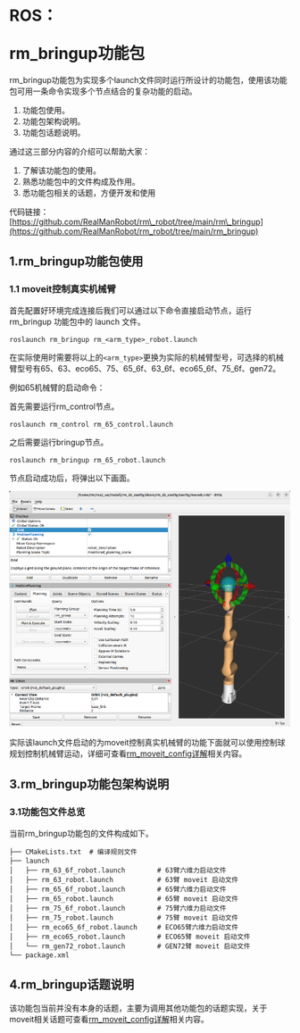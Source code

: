 # <p class="hidden">ROS：</p>rm_bringup功能包

rm_bringup功能包为实现多个launch文件同时运行所设计的功能包，使用该功能包可用一条命令实现多个节点结合的复杂功能的启动。

1. 功能包使用。
2. 功能包架构说明。
3. 功能包话题说明。

通过这三部分内容的介绍可以帮助大家：

1. 了解该功能包的使用。
2. 熟悉功能包中的文件构成及作用。
3. 悉功能包相关的话题，方便开发和使用

代码链接：[https://github.com/RealManRobot/rm\_robot/tree/main/rm\_bringup](https://github.com/RealManRobot/rm_robot/tree/main/rm_bringup)

## 1.rm_bringup功能包使用

### 1.1 moveit控制真实机械臂

首先配置好环境完成连接后我们可以通过以下命令直接启动节点，运行 rm_bringup 功能包中的 launch 文件。

```ros
roslaunch rm_bringup rm_<arm_type>_robot.launch
```

在实际使用时需要将以上的`<arm_type>`更换为实际的机械臂型号，可选择的机械臂型号有65、63、eco65、75、65_6f、63_6f、eco65_6f、75_6f、gen72。

例如65机械臂的启动命令：

首先需要运行rm_control节点。

```ros
roslaunch rm_control rm_65_control.launch
```

之后需要运行bringup节点。

```ros
roslaunch rm_bringup rm_65_robot.launch
```

节点启动成功后，将弹出以下画面。

![alt text](image.png)

实际该launch文件启动的为moveit控制真实机械臂的功能下面就可以使用控制球规划控制机械臂运动，详细可查看[rm_moveit_config详解](../moveitConfig/index.md)相关内容。

## 3.rm_bringup功能包架构说明

### 3.1功能包文件总览

当前rm_bringup功能包的文件构成如下。

```
├── CMakeLists.txt  # 编译规则文件
├── launch
│   ├── rm_63_6f_robot.launch        # 63臂六维力启动文件
│   ├── rm_63_robot.launch           # 63臂 moveit 启动文件
│   ├── rm_65_6f_robot.launch        # 65臂六维力启动文件
│   ├── rm_65_robot.launch           # 65臂 moveit 启动文件
│   ├── rm_75_6f_robot.launch        # 75臂六维力启动文件
│   ├── rm_75_robot.launch           # 75臂 moveit 启动文件
│   ├── rm_eco65_6f_robot.launch     # ECO65臂六维力启动文件
│   ├── rm_eco65_robot.launch        # ECO65臂 moveit 启动文件
│   └── rm_gen72_robot.launch        # GEN72臂 moveit 启动文件
└── package.xml
```

## 4.rm_bringup话题说明

该功能包当前并没有本身的话题，主要为调用其他功能包的话题实现，关于moveit相关话题可查看[rm_moveit_config详解](../moveitConfig/index.md)相关内容。

